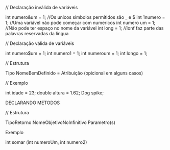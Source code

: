 // Declaração inválida de variáveis

int numero&um = 1; //Os unicos símbolos permitidos são _ e $
int 1numero = 1;   //Uma variável não pode começar com numericos
int numero um = 1; //Não pode ter espaço no nome da variável
int long = 1; //lonf faz parte das palavras reservadas da lingua

// Declaração válida de variáveis

int numero$um = 1;
int numero1 = 1;
int numeroum = 1;
int longo = 1;

// Estrutura

Tipo NomeBemDefinido = Atribuição (opicional em alguns casos)

// Exemplo

int idade = 23;
double altura = 1.62;
Dog spike;


DECLARANDO METODOS

// Estrutura

TipoRetorno NomeObjetivoNoInfinitivo Parametro(s)

Exemplo

int somar (int numeroUm, int numero2)